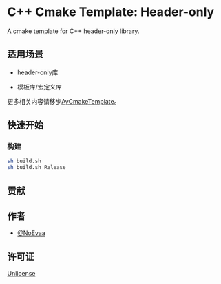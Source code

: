 # C++ Cmake Template: Header-only

A cmake template for C++ header-only library.

## 适用场景

- header-only库

- 模板库/宏定义库

更多相关内容请移步[AyCmakeTemplate](https://gitee.com/ayin-tech/ay-cmake-template)。

## 快速开始

### 构建

```bash
sh build.sh
sh build.sh Release
```

## 贡献

## 作者

- [@NoEvaa](https://github.com/NoEvaa)

## 许可证

[Unlicense](LICENSE)

